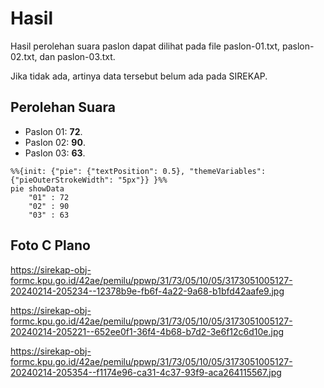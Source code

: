 # Hasil

Hasil perolehan suara paslon dapat dilihat pada file paslon-01.txt, paslon-02.txt, dan paslon-03.txt.

Jika tidak ada, artinya data tersebut belum ada pada SIREKAP.

## Perolehan Suara

 * Paslon 01: **72**.
 * Paslon 02: **90**.
 * Paslon 03: **63**.

```mermaid
%%{init: {"pie": {"textPosition": 0.5}, "themeVariables": {"pieOuterStrokeWidth": "5px"}} }%%
pie showData
    "01" : 72
    "02" : 90
    "03" : 63
```
## Foto C Plano

https://sirekap-obj-formc.kpu.go.id/42ae/pemilu/ppwp/31/73/05/10/05/3173051005127-20240214-205234--12378b9e-fb6f-4a22-9a68-b1bfd42aafe9.jpg

https://sirekap-obj-formc.kpu.go.id/42ae/pemilu/ppwp/31/73/05/10/05/3173051005127-20240214-205221--652ee0f1-36f4-4b68-b7d2-3e6f12c6d10e.jpg

https://sirekap-obj-formc.kpu.go.id/42ae/pemilu/ppwp/31/73/05/10/05/3173051005127-20240214-205354--f1174e96-ca31-4c37-93f9-aca264115567.jpg
